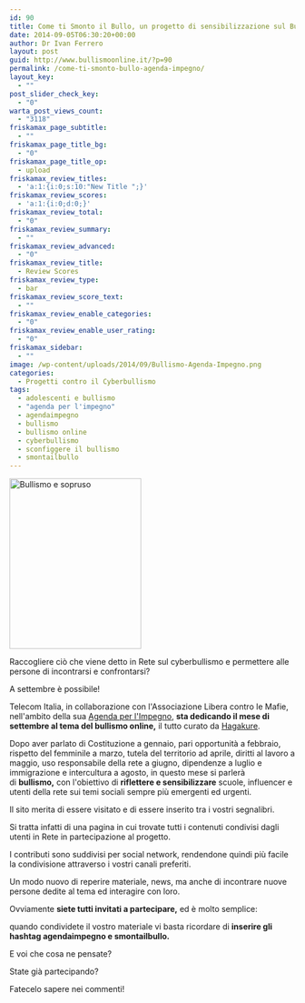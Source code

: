 ```yaml
---
id: 90
title: Come ti Smonto il Bullo, un progetto di sensibilizzazione sul Bullismo
date: 2014-09-05T06:30:20+00:00
author: Dr Ivan Ferrero
layout: post
guid: http://www.bullismoonline.it/?p=90
permalink: /come-ti-smonto-bullo-agenda-impegno/
layout_key:
  - ""
post_slider_check_key:
  - "0"
warta_post_views_count:
  - "3118"
friskamax_page_subtitle:
  - ""
friskamax_page_title_bg:
  - "0"
friskamax_page_title_op:
  - upload
friskamax_review_titles:
  - 'a:1:{i:0;s:10:"New Title ";}'
friskamax_review_scores:
  - 'a:1:{i:0;d:0;}'
friskamax_review_total:
  - "0"
friskamax_review_summary:
  - ""
friskamax_review_advanced:
  - "0"
friskamax_review_title:
  - Review Scores
friskamax_review_type:
  - bar
friskamax_review_score_text:
  - ""
friskamax_review_enable_categories:
  - "0"
friskamax_review_enable_user_rating:
  - "0"
friskamax_sidebar:
  - ""
image: /wp-content/uploads/2014/09/Bullismo-Agenda-Impegno.png
categories:
  - Progetti contro il Cyberbullismo
tags:
  - adolescenti e bullismo
  - "agenda per l'impegno"
  - agendaimpegno
  - bullismo
  - bullismo online
  - cyberbullismo
  - sconfiggere il bullismo
  - smontailbullo
---
```

<a href="http://www.bullismoonline.it/wp-content/uploads/2014/09/Bullismo-e-sopruso.png"><img class="alignleft wp-image-95 size-medium" src="http://www.bullismoonline.it/wp-content/uploads/2014/09/Bullismo-e-sopruso-232x300.png" alt="Bullismo e sopruso" width="232" height="300" /></a>

Raccogliere ciò che viene detto in Rete sul cyberbullismo e permettere alle persone di incontrarsi e confrontarsi?

A settembre è possibile!

Telecom Italia, in collaborazione con l'Associazione Libera contro le Mafie, nell'ambito della sua <a title="Agenda per l'Impegno" href="http://www.telecomitalia.com/tit/it/agendaimpegno.html" rel="nofollow">Agenda per l'Impegno</a>, <strong>sta dedicando il mese di settembre al tema del bullismo online,</strong> il tutto curato da <a title="Hagakure" href="http://hagakure.it/" rel="nofollow">Hagakure</a>.

Dopo aver parlato di Costituzione a gennaio, pari opportunità a febbraio, rispetto del femminile a marzo, tutela del territorio ad aprile, diritti al lavoro a maggio, uso responsabile della rete a giugno, dipendenze a luglio e immigrazione e intercultura a agosto, in questo mese si parlerà di <b>bullismo,</b> con l'obiettivo di <strong>riflettere e sensibilizzare</strong> scuole, influencer e utenti della rete sui temi sociali sempre più emergenti ed urgenti.

Il sito merita di essere visitato e di essere inserito tra i vostri segnalibri.

Si tratta infatti di una pagina in cui trovate tutti i contenuti condivisi dagli utenti in Rete in partecipazione al progetto.

I contributi sono suddivisi per social network, rendendone quindi più facile la condivisione attraverso i vostri canali preferiti.

Un modo nuovo di reperire materiale, news, ma anche di incontrare nuove persone dedite al tema ed interagire con loro.

Ovviamente <strong>siete tutti invitati a partecipare,</strong> ed è molto semplice:

quando condividete il vostro materiale vi basta ricordare di <strong>inserire gli hashtag agendaimpegno e smontailbullo.</strong>

E voi che cosa ne pensate?

State già partecipando?

Fatecelo sapere nei commenti!